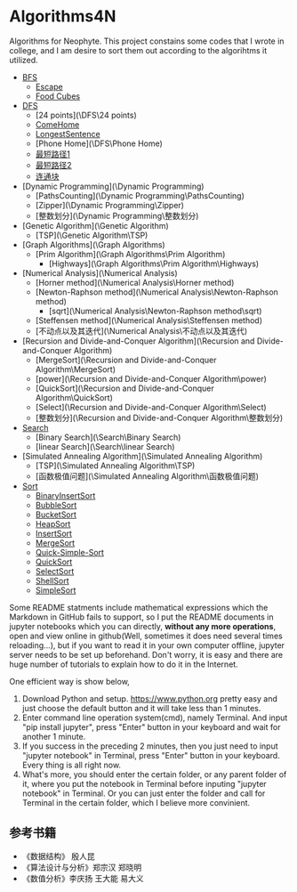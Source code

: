 # Algorithms4N

Algorithms for Neophyte. This project constains some codes that I wrote in college, and I am desire to sort them out according to the algorihtms it utilized.

* [BFS](\BFS)
   * [Escape](\BFS\Escape)
   * [Food Cubes](\BFS\Food%20Cubes)
* [DFS](\DFS)
   * [24 points](\DFS\24 points)
   * [ComeHome](\DFS\ComeHome)
   * [LongestSentence](\DFS\LongestSentence)
   * [Phone Home](\DFS\Phone Home)
   * [最短路径1](\DFS\最短路径1)
   * [最短路径2](\DFS\最短路径2)
   * [连通块](\DFS\连通块)
* [Dynamic Programming](\Dynamic Programming)
   * [PathsCounting](\Dynamic Programming\PathsCounting)
   * [Zipper](\Dynamic Programming\Zipper)
   * [整数划分](\Dynamic Programming\整数划分)
* [Genetic Algorithm](\Genetic Algorithm)
   * [TSP](\Genetic Algorithm\TSP)
* [Graph Algorithms](\Graph Algorithms)
   * [Prim Algorithm](\Graph Algorithms\Prim Algorithm)
      * [Highways](\Graph Algorithms\Prim Algorithm\Highways)
* [Numerical Analysis](\Numerical Analysis)
   * [Horner method](\Numerical Analysis\Horner method)
   * [Newton-Raphson method](\Numerical Analysis\Newton-Raphson method)
      * [sqrt](\Numerical Analysis\Newton-Raphson method\sqrt)
   * [Steffensen method](\Numerical Analysis\Steffensen method)
   * [不动点以及其迭代](\Numerical Analysis\不动点以及其迭代)
* [Recursion and Divide-and-Conquer Algorithm](\Recursion and Divide-and-Conquer Algorithm)
   * [MergeSort](\Recursion and Divide-and-Conquer Algorithm\MergeSort)
   * [power](\Recursion and Divide-and-Conquer Algorithm\power)
   * [QuickSort](\Recursion and Divide-and-Conquer Algorithm\QuickSort)
   * [Select](\Recursion and Divide-and-Conquer Algorithm\Select)
   * [整数划分](\Recursion and Divide-and-Conquer Algorithm\整数划分)
* [Search](\Search)
   * [Binary Search](\Search\Binary Search)
   * [linear Search](\Search\linear Search)
* [Simulated Annealing Algorithm](\Simulated Annealing Algorithm)
   * [TSP](\Simulated Annealing Algorithm\TSP)
   * [函数极值问题](\Simulated Annealing Algorithm\函数极值问题)
* [Sort](\Sort)
   * [BinaryInsertSort](\Sort\BinaryInsertSort)
   * [BubbleSort](\Sort\BubbleSort)
   * [BucketSort](\Sort\BucketSort)
   * [HeapSort](\Sort\HeapSort)
   * [InsertSort](\Sort\InsertSort)
   * [MergeSort](\Sort\MergeSort)
   * [Quick-Simple-Sort](\Sort\Quick-Simple-Sort)
   * [QuickSort](\Sort\QuickSort)
   * [SelectSort](\Sort\SelectSort)
   * [ShellSort](\Sort\ShellSort)
   * [SimpleSort](\Sort\SimpleSort)


Some README statments include mathematical expressions which the Markdown in GitHub fails to support, so I put the README documents in jupyter notebooks which you can directly, **without any more operations**, open and view online in github(Well, sometimes it does need several times reloading...), but if you want to read it in your own computer offline, jupyter server needs to be set up beforehand. Don't worry, it is easy and there are huge number of tutorials to explain how to do it in the Internet.

One efficient way is show below,

1. Download Python and setup. <https://www.python.org> pretty easy and just choose the default button and it will take less than 1 minutes.
2. Enter command line operation system(cmd), namely Terminal. And input "pip install jupyter", press "Enter" button in your keyboard and wait for another 1 minute.
3. If you success in the preceding 2 minutes, then you just need to input "jupyter notebook" in Terminal, press "Enter" button in your keyboard. Every thing is all right now.
4. What's more, you should enter the certain folder, or any parent folder of it, where you put the notebook in Terminal before inputing "jupyter notebook" in Terminal. Or you can just enter the folder and call for Terminal in the certain folder, which I believe more convinient.

## 参考书籍

* 《数据结构》 殷人昆
* 《算法设计与分析》郑宗汉 郑晓明
* 《数值分析》李庆扬 王大能 易大义

